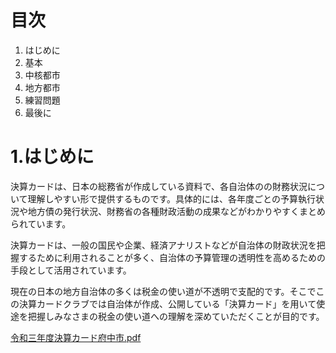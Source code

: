 # 目次

1. はじめに
2. 基本
3. 中核都市
4. 地方都市
5. 練習問題
6. 最後に
 
 
 # 1.はじめに

決算カードは、日本の総務省が作成している資料で、各自治体のの財務状況について理解しやすい形で提供するものです。具体的には、各年度ごとの予算執行状況や地方債の発行状況、財務省の各種財政活動の成果などがわかりやすくまとめられています。

決算カードは、一般の国民や企業、経済アナリストなどが自治体の財政状況を把握するために利用されることが多く、自治体の予算管理の透明性を高めるための手段として活用されています。

現在の日本の地方自治体の多くは税金の使い道が不透明で支配的です。そこでこの決算カードクラブでは自治体が作成、公開している「決算カード」を用いて使途を把握しみなさまの税金の使い道への理解を深めていただくことが目的です。


[令和三年度決算カード府中市.pdf](https://github.com/user-attachments/files/17529340/default.pdf)

